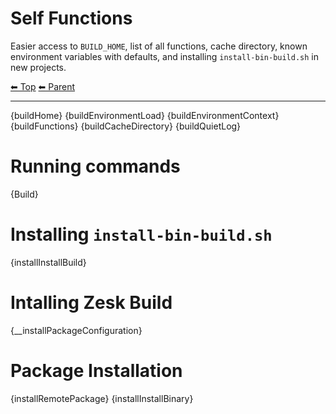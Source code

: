 # Self Functions

Easier access to `BUILD_HOME`, list of all functions, cache directory, known environment variables with defaults, and installing `install-bin-build.sh` in new projects.

<!-- TEMPLATE header 2 -->
[⬅ Top](index.md) [⬅ Parent ](../index.md)
<hr />

{buildHome}
{buildEnvironmentLoad}
{buildEnvironmentContext}
{buildFunctions}
{buildCacheDirectory}
{buildQuietLog}

# Running commands

{Build}

# Installing `install-bin-build.sh`

{installInstallBuild}

# Intalling Zesk Build

{__installPackageConfiguration}

# Package Installation

{installRemotePackage}
{installInstallBinary}
